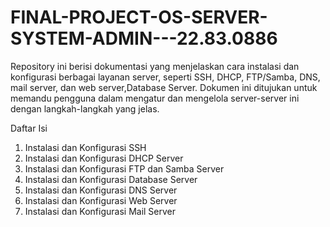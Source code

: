 # FINAL-PROJECT-OS-SERVER-SYSTEM-ADMIN---22.83.0886
Repository ini berisi dokumentasi yang menjelaskan cara instalasi dan konfigurasi berbagai layanan server, seperti SSH, DHCP, FTP/Samba, DNS, mail server, dan web server,Database Server. Dokumen ini ditujukan untuk memandu pengguna dalam mengatur dan mengelola server-server ini dengan langkah-langkah yang jelas.

Daftar Isi
1. Instalasi dan Konfigurasi SSH
2. Instalasi dan Konfigurasi DHCP Server
3. Instalasi dan Konfigurasi FTP dan Samba Server
4. Instalasi dan Konfigurasi Database Server
5. Instalasi dan Konfigurasi DNS Server
6. Instalasi dan Konfigurasi Web Server
7. Instalasi dan Konfigurasi Mail Server
